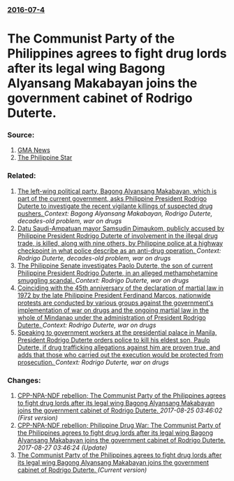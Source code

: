 ### [2016-07-4](/news/2016/07/4/index.md)

# The Communist Party of the Philippines agrees to fight drug lords after its legal wing Bagong Alyansang Makabayan joins the government cabinet of Rodrigo Duterte. 




### Source:

1. [GMA News](http://www.gmanetwork.com/news/story/572319/news/nation/communists-answer-duterte-s-call-to-join-fight-vs-drugs)
2. [The Philippine Star](http://www.philstar.com/headlines/2016/07/04/1599429/bayan-maintain-presence-streets-despite-duterte-alliance)

### Related:

1. [The left-wing political party, Bagong Alyansang Makabayan, which is part of the current government, asks Philippine President Rodrigo Duterte to investigate the recent vigilante killings of suspected drug pushers. ](/news/2016/07/8/the-left-wing-political-party-bagong-alyansang-makabayan-which-is-part-of-the-current-government-asks-philippine-president-rodrigo-dutert.md) _Context: Bagong Alyansang Makabayan, Rodrigo Duterte, decades-old problem, war on drugs_
2. [Datu Saudi-Ampatuan mayor Samsudin Dimaukom, publicly accused by Philippine President Rodrigo Duterte of involvement in the illegal drug trade, is killed, along with nine others, by Philippine police at a highway checkpoint in what police describe as an anti-drug operation. ](/news/2016/10/28/datu-saudi-ampatuan-mayor-samsudin-dimaukom-publicly-accused-by-philippine-president-rodrigo-duterte-of-involvement-in-the-illegal-drug-tra.md) _Context: Rodrigo Duterte, decades-old problem, war on drugs_
3. [The Philippine Senate investigates Paolo Duterte, the son of current Philippine President Rodrigo Duterte, in an alleged methamphetamine smuggling scandal. ](/news/2017/09/7/the-philippine-senate-investigates-paolo-duterte-the-son-of-current-philippine-president-rodrigo-duterte-in-an-alleged-methamphetamine-smu.md) _Context: Rodrigo Duterte, war on drugs_
4. [Coinciding with the 45th anniversary of the declaration of martial law in 1972 by the late Philippine President Ferdinand Marcos, nationwide protests are conducted by various groups against the government's implementation of war on drugs and the ongoing martial law in the whole of Mindanao under the administration of President Rodrigo Duterte. ](/news/2017/09/21/coinciding-with-the-45th-anniversary-of-the-declaration-of-martial-law-in-1972-by-the-late-philippine-president-ferdinand-marcos-nationwide.md) _Context: Rodrigo Duterte, war on drugs_
5. [Speaking to government workers at the presidential palace in Manila, President Rodrigo Duterte orders police to kill his eldest son, Paulo Duterte, if drug trafficking allegations against him are proven true, and adds that those who carried out the execution would be protected from prosecution. ](/news/2017/09/20/speaking-to-government-workers-at-the-presidential-palace-in-manila-president-rodrigo-duterte-orders-police-to-kill-his-eldest-son-paulo-d.md) _Context: Rodrigo Duterte, war on drugs_

### Changes:

1. [CPP-NPA-NDF rebellion; The Communist Party of the Philippines agrees to fight drug lords after its legal wing Bagong Alyansang Makabayan joins the government cabinet of Rodrigo Duterte. ](/news/2016/07/4/cppanpaandf-rebellion-the-communist-party-of-the-philippines-agrees-to-fight-drug-lords-after-its-legal-wing-bagong-alyansang-makabayan.md) _2017-08-25 03:46:02 (First version)_
2. [CPP-NPA-NDF rebellion; Philippine Drug War: The Communist Party of the Philippines agrees to fight drug lords after its legal wing Bagong Alyansang Makabayan joins the government cabinet of Rodrigo Duterte. ](/news/2016/07/4/cpp-npa-ndf-rebellion-philippine-drug-war-the-communist-party-of-the-philippines-agrees-to-fight-drug-lords-after-its-legal-wing-bagon.md) _2017-08-27 03:46:24 (Update)_
2. [The Communist Party of the Philippines agrees to fight drug lords after its legal wing Bagong Alyansang Makabayan joins the government cabinet of Rodrigo Duterte. ](/news/2016/07/4/the-communist-party-of-the-philippines-agrees-to-fight-drug-lords-after-its-legal-wing-bagong-alyansang-makabayan-joins-the-government-cabin.md) _(Current version)_

